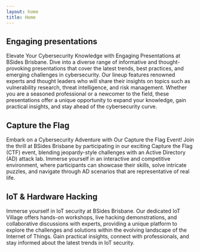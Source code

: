 ```yaml
---
layout: home
title: Home
---
```


## Engaging presentations
Elevate Your Cybersecurity Knowledge with Engaging Presentations at BSides Brisbane. Dive into a diverse range of informative and thought-provoking presentations that cover the latest trends, best practices, and emerging challenges in cybersecurity. Our lineup features renowned experts and thought leaders who will share their insights on topics such as vulnerability research, threat intelligence, and risk management. Whether you are a seasoned professional or a newcomer to the field, these presentations offer a unique opportunity to expand your knowledge, gain practical insights, and stay ahead of the cybersecurity curve.

## Capture the Flag
Embark on a Cybersecurity Adventure with Our Capture the Flag Event! Join the thrill at BSides Brisbane by participating in our exciting Capture the Flag (CTF) event, blending jeopardy-style challenges with an Active Directory (AD) attack lab. Immerse yourself in an interactive and competitive environment, where participants can showcase their skills, solve intricate puzzles, and navigate through AD scenarios that are representative of real life.

## IoT & Hardware Hacking
Immerse yourself in IoT security at BSides Brisbane. Our dedicated IoT Village offers hands-on workshops, live hacking demonstrations, and collaborative discussions with  experts, providing a unique platform to explore the challenges and solutions within the evolving landscape of the Internet of Things. Gain practical insights, connect with professionals, and stay informed about the latest trends in IoT security.